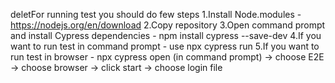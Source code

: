 deletFor running test you should do few steps 
1.Install Node.modules -  https://nodejs.org/en/download 
2.Copy repository 
3.Open command prompt and install Cypress dependencies - npm install cypress --save-dev 
4.If you want to run test in command prompt  - use npx cypress run 5.If you want to run test in browser   - npx cypress open  (in command prompt) -> choose E2E -> choose browser -> click start  -> choose login file